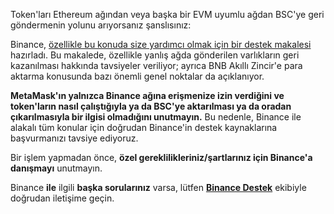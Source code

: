 Token'ları Ethereum ağından veya başka bir EVM uyumlu ağdan BSC'ye geri göndermenin yolunu arıyorsanız şanslısınız:


Binance, [özellikle bu konuda size yardımcı olmak için bir destek makalesi](https://academy.binance.com/en/articles/how-to-recover-crypto-transferred-to-the-wrong-network-on-binance) hazırladı. Bu makalede, özellikle yanlış ağda gönderilen varlıkların geri kazanılması hakkında tavsiyeler veriliyor; ayrıca BNB Akıllı Zincir'e para aktarma konusunda bazı önemli genel noktalar da açıklanıyor. 


**MetaMask'ın yalnızca Binance ağına erişmenize izin verdiğini ve token'ların nasıl çalıştığıyla ya da BSC'ye aktarılması ya da oradan çıkarılmasıyla bir ilgisi olmadığını unutmayın.** Bu nedenle, Binance ile alakalı tüm konular için doğrudan Binance'in destek kaynaklarına başvurmanızı tavsiye ediyoruz.


Bir işlem yapmadan önce, **özel gereklilikleriniz/şartlarınız için Binance'a danışmayı** unutmayın.


Binance **ile** ilgili **başka sorularınız** varsa, lütfen **[Binance Destek](https://www.binance.com/en/support)** ekibiyle doğrudan iletişime geçin.

